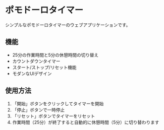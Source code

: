 # ポモドーロタイマー

シンプルなポモドーロタイマーのウェブアプリケーションです。

## 機能

- 25分の作業時間と5分の休憩時間の切り替え
- カウントダウンタイマー
- スタート/ストップ/リセット機能
- モダンなUIデザイン

## 使用方法

1. 「開始」ボタンをクリックしてタイマーを開始
2. 「停止」ボタンで一時停止
3. 「リセット」ボタンでタイマーをリセット
4. 作業時間（25分）が終了すると自動的に休憩時間（5分）に切り替わります
